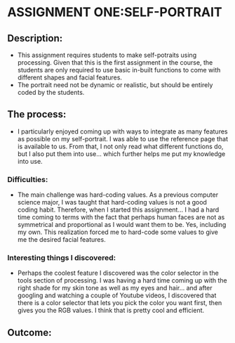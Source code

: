 # ASSIGNMENT ONE:SELF-PORTRAIT
## Description:
- This assignment requires students to make self-potraits using processing. Given that this is the first assignment in the course, the students are only required to use basic in-built functions to come with different shapes and facial features.
- The portrait need not be dynamic or realistic, but should be entirely coded by the students. 
## The process:
- I particularly enjoyed coming up with ways to integrate as many features as possible on my self-portrait. I was able to use the reference page that is available to us. From that, I not only read what different functions do, but I also put them into use... which further helps me put my knowledge into use.
### Difficulties:
- The main challenge was hard-coding values. As a previous computer science major, I was taught that hard-coding values is not a good coding habit. Therefore, when I started this assignment... I had a hard time coming to terms with the fact that perhaps human faces are not as symmetrical and proportional as I would want them to be. Yes, including my own. This realization forced me to hard-code some values to give me the desired facial features.
### Interesting things I discovered:
- Perhaps the coolest feature I discovered was the color selector in the tools section of processing. I was having a hard time coming up with the right shade for my skin tone as well as my eyes and hair... and after googling and watching a couple of Youtube videos, I discovered that there is a color selector that lets you pick the color you want first, then gives you the RGB values. I think that is pretty cool and efficient.

## Outcome:

